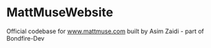 # MattMuseWebsite
Official codebase for www.mattmuse.com built by Asim Zaidi - part of Bondfire-Dev
